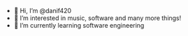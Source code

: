 - 👋 Hi, I’m @danif420
- 👀 I’m interested in music, software and many more things!
- 🌱 I’m currently learning software engineering

<!---
danif420/danif420 is a ✨ special ✨ repository because its `README.md` (this file) appears on your GitHub profile.
You can click the Preview link to take a look at your changes.
--->
